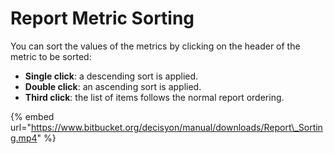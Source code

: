 # Report Metric Sorting

You can sort the values of the metrics by clicking on the header of the metric to be sorted:

* **Single click**: a descending sort is applied.
* **Double click**: an ascending sort is applied.
* **Third click**: the list of items follows the normal report ordering.

{% embed url="https://www.bitbucket.org/decisyon/manual/downloads/Report\_Sorting.mp4" %}






